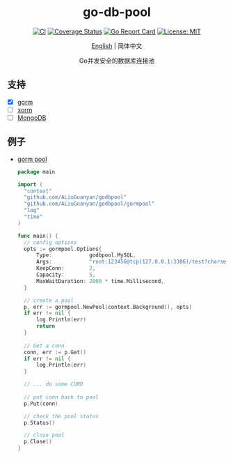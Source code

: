 <div align="center">
<h1>go-db-pool</h1>
</div>
<div align="center">

[![CI][CI-image]][CI-url]
[![Coverage Status][codecov-image]][codecov-url]
[![Go Report Card][go-report-image]][go-report-url]
[![License: MIT][license-image]][license-url]

[English](README.md) | 简体中文

Go并发安全的数据库连接池

</div>

## 支持
- [x] [gorm](https://gorm.io)
- [ ] [xorm](https://xorm.io)
- [ ] [MongoDB](https://github.com/mongodb/mongo-go-driver)

## 例子
- [gorm pool](https://github.com/ALiuGuanyan/go-db-pool/blob/master/examples/gorm/main.go)
  ```go
  package main
  
  import (
  	"context"  
  	"github.com/ALiuGuanyan/godbpool"
  	"github.com/ALiuGuanyan/godbpool/gormpool"
  	"log"  
  	"time"
  )
  
  func main() {
  	// config options
  	opts := gormpool.Options{
  		Type:            godbpool.MySQL,
  		Args:            "root:123456@tcp(127.0.0.1:3306)/test?charset=utf8&parseTime=True",
  		KeepConn:        2,
  		Capacity:        5,
  		MaxWaitDuration: 2000 * time.Millisecond,
  	}
  
  	// create a pool  
  	p, err := gormpool.NewPool(context.Background(), opts)
  	if err != nil {
  		log.Println(err)
  		return
  	}
    
    // Get a conn
    conn, err := p.Get()
    if err != nil {
        log.Println(err)
    }
  
    // ... do some CURD
    
    // put conn back to pool 
    p.Put(conn)
  
    // check the pool status
    p.Status()
  
    // close pool
    p.Close()
  }
  ```


[CI-url]: https://github.com/ALiuGuanyan/go-db-pool/actions?query=workflow%3ACI
[CI-image]: https://github.com/ALiuGuanyan/go-db-pool/workflows/CI/badge.svg?branch=master
[CI-url]: https://github.com/ALiuGuanyan/go-db-pool/actions?query=workflow%3ACI
[CI-image]: https://github.com/ALiuGuanyan/go-db-pool/workflows/CI/badge.svg?branch=master
[codecov-image]: https://codecov.io/gh/ALiuGuanyan/go-db-pool/branch/master/graph/badge.svg
[codecov-url]: https://codecov.io/gh/ALiuGuanyan/go-db-pool
[go-report-image]: https://goreportcard.com/badge/github.com/ALiuGuanyan/godbpool
[go-report-url]: https://goreportcard.com/report/github.com/ALiuGuanyan/godbpool
[license-image]: https://img.shields.io/badge/License-MIT-blue.svg
[license-url]: https://opensource.org/licenses/MIT